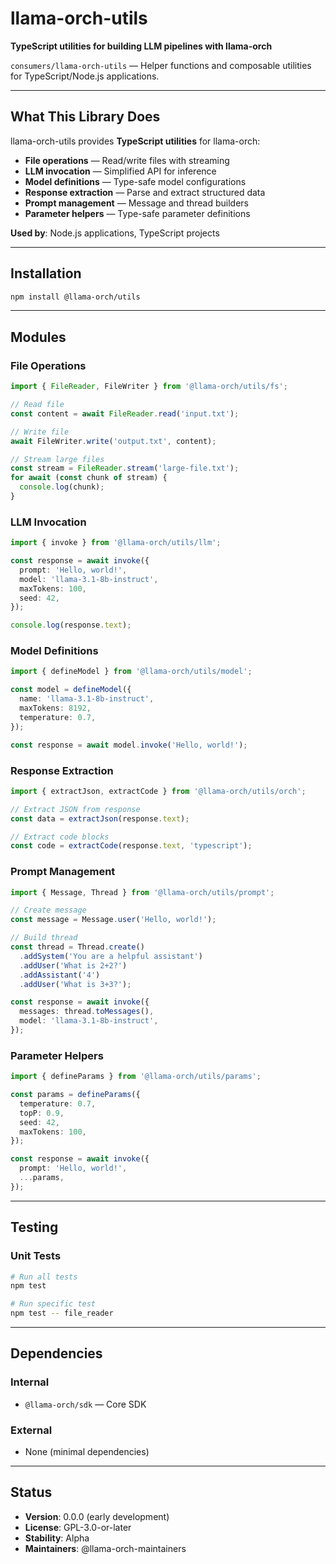 # llama-orch-utils

**TypeScript utilities for building LLM pipelines with llama-orch**

`consumers/llama-orch-utils` — Helper functions and composable utilities for TypeScript/Node.js applications.

---

## What This Library Does

llama-orch-utils provides **TypeScript utilities** for llama-orch:

- **File operations** — Read/write files with streaming
- **LLM invocation** — Simplified API for inference
- **Model definitions** — Type-safe model configurations
- **Response extraction** — Parse and extract structured data
- **Prompt management** — Message and thread builders
- **Parameter helpers** — Type-safe parameter definitions

**Used by**: Node.js applications, TypeScript projects

---

## Installation

```bash
npm install @llama-orch/utils
```

---

## Modules

### File Operations

```typescript
import { FileReader, FileWriter } from '@llama-orch/utils/fs';

// Read file
const content = await FileReader.read('input.txt');

// Write file
await FileWriter.write('output.txt', content);

// Stream large files
const stream = FileReader.stream('large-file.txt');
for await (const chunk of stream) {
  console.log(chunk);
}
```

### LLM Invocation

```typescript
import { invoke } from '@llama-orch/utils/llm';

const response = await invoke({
  prompt: 'Hello, world!',
  model: 'llama-3.1-8b-instruct',
  maxTokens: 100,
  seed: 42,
});

console.log(response.text);
```

### Model Definitions

```typescript
import { defineModel } from '@llama-orch/utils/model';

const model = defineModel({
  name: 'llama-3.1-8b-instruct',
  maxTokens: 8192,
  temperature: 0.7,
});

const response = await model.invoke('Hello, world!');
```

### Response Extraction

```typescript
import { extractJson, extractCode } from '@llama-orch/utils/orch';

// Extract JSON from response
const data = extractJson(response.text);

// Extract code blocks
const code = extractCode(response.text, 'typescript');
```

### Prompt Management

```typescript
import { Message, Thread } from '@llama-orch/utils/prompt';

// Create message
const message = Message.user('Hello, world!');

// Build thread
const thread = Thread.create()
  .addSystem('You are a helpful assistant')
  .addUser('What is 2+2?')
  .addAssistant('4')
  .addUser('What is 3+3?');

const response = await invoke({
  messages: thread.toMessages(),
  model: 'llama-3.1-8b-instruct',
});
```

### Parameter Helpers

```typescript
import { defineParams } from '@llama-orch/utils/params';

const params = defineParams({
  temperature: 0.7,
  topP: 0.9,
  seed: 42,
  maxTokens: 100,
});

const response = await invoke({
  prompt: 'Hello, world!',
  ...params,
});
```

---

## Testing

### Unit Tests

```bash
# Run all tests
npm test

# Run specific test
npm test -- file_reader
```

---

## Dependencies

### Internal

- `@llama-orch/sdk` — Core SDK

### External

- None (minimal dependencies)

---

## Status

- **Version**: 0.0.0 (early development)
- **License**: GPL-3.0-or-later
- **Stability**: Alpha
- **Maintainers**: @llama-orch-maintainers
